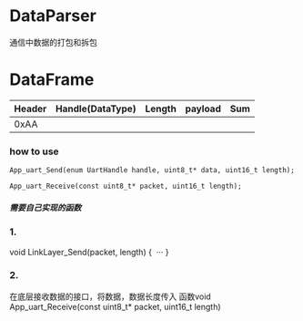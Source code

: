 # DataParser
通信中数据的打包和拆包

# DataFrame
Header | Handle(DataType) | Length | payload | Sum
-------| -----------------| -------| --------| ----
0xAA   | 

### how to use
```
App_uart_Send(enum UartHandle handle, uint8_t* data, uint16_t length);

App_uart_Receive(const uint8_t* packet, uint16_t length);

```

##### 需要自己实现的函数
### 1.
void LinkLayer_Send(packet, length)
{
  ···
}

### 2.
在底层接收数据的接口，将数据，数据长度传入
函数void App_uart_Receive(const uint8_t* packet, uint16_t length)
